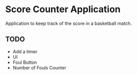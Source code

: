 # Score Counter Application

Application to keep track of the score in a basketball match.

## TODO

- Add a timer
- UI
- Foul Button
- Number of Fouls Counter